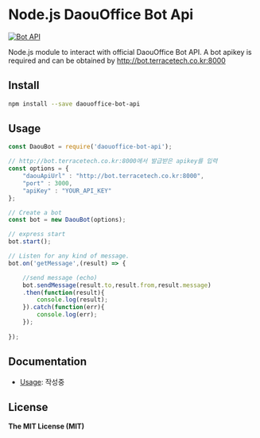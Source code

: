 

# Node.js DaouOffice Bot Api
[![Bot API](https://img.shields.io/badge/Bot%20API-v.0.0.6-00aced.svg)](http://bot.terracetech.co.kr)

Node.js module to interact with official DaouOffice Bot API. 
A bot apikey is required and can be obtained by http://bot.terracetech.co.kr:8000

## Install

```bash
npm install --save daouoffice-bot-api
```

## Usage

```js
const DaouBot = require('daouoffice-bot-api');

// http://bot.terracetech.co.kr:8000에서 발급받은 apikey를 입력
const options = {
	"daouApiUrl" : "http://bot.terracetech.co.kr:8000",
	"port" : 3000,
	"apiKey" : "YOUR_API_KEY"
};

// Create a bot
const bot = new DaouBot(options);

// express start
bot.start();

// Listen for any kind of message.
bot.on('getMessage',(result) => {

	//send message (echo)
	bot.sendMessage(result.to,result.from,result.message)
	.then(function(result){
		console.log(result);
	}).catch(function(err){
		console.log(err);
	});
	
});
```

## Documentation

* [Usage](http://bot.terracetech.co.kr): 작성중

## License

**The MIT License (MIT)**
